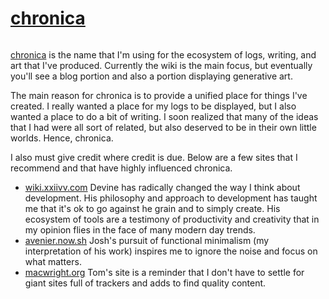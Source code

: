 # [chronica](https://github.com/ckipp01/chronica)

```scala mdoc:percentages:chronica
```
[chronica](https://chronica.xyz) is the name that I'm using for the ecosystem of
logs, writing, and art that I've produced. Currently the wiki is the main focus,
but eventually you'll see a blog portion and also a portion displaying
generative art.

The main reason for chronica is to provide a unified place for things I've
created. I really wanted a place for my logs to be displayed, but I also wanted
a place to do a bit of writing. I soon realized that many of the ideas that I
had were all sort of related, but also deserved to be in their own little
worlds. Hence, chronica.

I also must give credit where credit is due. Below are a few sites that I
recommend and that have highly influenced chronica.

  - [wiki.xxiivv.com](https://wiki.xxiivv.com/#home) Devine has radically
    changed the way I think about development. His philosophy and approach to
    development has taught me that it's ok to go against he grain and to simply
    create. His ecosystem of tools are a testimony of productivity and
    creativity that in my opinion flies in the face of many modern day trends.
  - [avenier.now.sh](https://avanier.now.sh) Josh's pursuit of functional
    minimalism (my interpretation of his work) inspires me to ignore the noise
    and focus on what matters.
  - [macwright.org](https://macwright.org) Tom's site is a reminder that I don't
    have to settle for giant sites full of trackers and adds to find quality
    content.

```scala mdoc:tags:chronica
```
